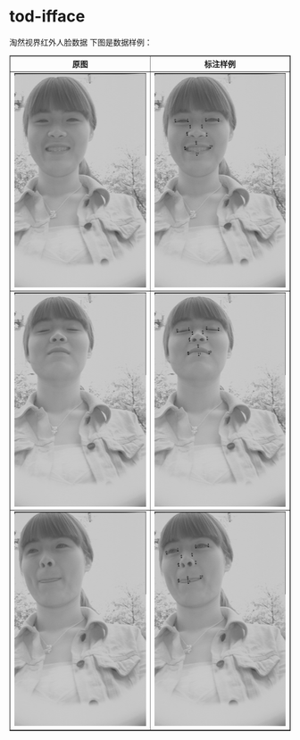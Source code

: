 # tod-ifface
淘然视界红外人脸数据
下图是数据样例：<br>
<table border="1">
  <tr>
    <th>原图</th>
    <th>标注样例</th>
  </tr>
  <tr>
    <td> <img src="https://github.com/tubceanhlj/tod-ifface/blob/master/imgs/2010_4_27_6_41_29.jpg" width="239" height="384" /> </td>
    <td> <img src="https://github.com/tubceanhlj/tod-ifface/blob/master/imgs/2010_4_27_6_41_29.jpg.jpg" width="239" height="384" /> </td
 </tr>
  <tr>
    <td> <img src="https://github.com/tubceanhlj/tod-ifface/blob/master/imgs/2010_4_27_6_42_27.jpg" width="239" height="384" /> </td>
    <td> <img src="https://github.com/tubceanhlj/tod-ifface/blob/master/imgs/2010_4_27_6_42_27.jpg.jpg" width="239" height="384" /> </td
  </tr>
  <tr>
    <td> <img src="https://github.com/tubceanhlj/tod-ifface/blob/master/imgs/2010_4_27_6_42_3.jpg" width="239" height="384" /> </td>
    <td> <img src="https://github.com/tubceanhlj/tod-ifface/blob/master/imgs/2010_4_27_6_42_3.jpg.jpg" width="239" height="384" /> </td
  </tr>
      
</table>
